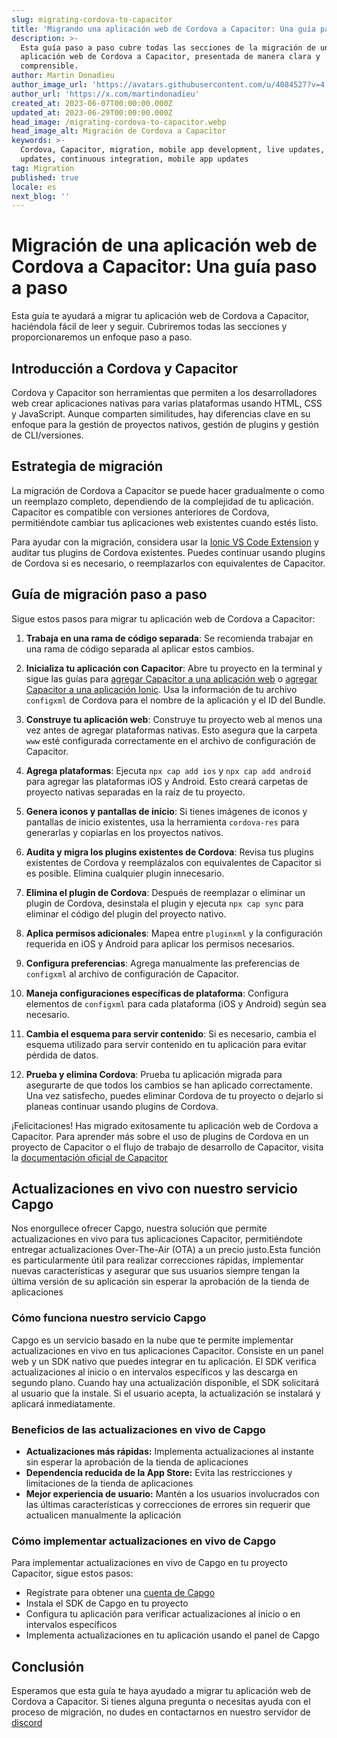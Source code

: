 ```yaml
---
slug: migrating-cordova-to-capacitor
title: 'Migrando una aplicación web de Cordova a Capacitor: Una guía paso a paso'
description: >-
  Esta guía paso a paso cubre todas las secciones de la migración de una
  aplicación web de Cordova a Capacitor, presentada de manera clara y
  comprensible.
author: Martin Donadieu
author_image_url: 'https://avatars.githubusercontent.com/u/4084527?v=4'
author_url: 'https://x.com/martindonadieu'
created_at: 2023-06-07T00:00:00.000Z
updated_at: 2023-06-29T00:00:00.000Z
head_image: /migrating-cordova-to-capacitor.webp
head_image_alt: Migración de Cordova a Capacitor
keywords: >-
  Cordova, Capacitor, migration, mobile app development, live updates, OTA
  updates, continuous integration, mobile app updates
tag: Migration
published: true
locale: es
next_blog: ''
---
```


# Migración de una aplicación web de Cordova a Capacitor: Una guía paso a paso

Esta guía te ayudará a migrar tu aplicación web de Cordova a Capacitor, haciéndola fácil de leer y seguir. Cubriremos todas las secciones y proporcionaremos un enfoque paso a paso.

## Introducción a Cordova y Capacitor

Cordova y Capacitor son herramientas que permiten a los desarrolladores web crear aplicaciones nativas para varias plataformas usando HTML, CSS y JavaScript. Aunque comparten similitudes, hay diferencias clave en su enfoque para la gestión de proyectos nativos, gestión de plugins y gestión de CLI/versiones.

## Estrategia de migración

La migración de Cordova a Capacitor se puede hacer gradualmente o como un reemplazo completo, dependiendo de la complejidad de tu aplicación. Capacitor es compatible con versiones anteriores de Cordova, permitiéndote cambiar tus aplicaciones web existentes cuando estés listo.

Para ayudar con la migración, considera usar la [Ionic VS Code Extension](https://marketplacevisualstudiocom/items/?itemName=ionicionic) y auditar tus plugins de Cordova existentes. Puedes continuar usando plugins de Cordova si es necesario, o reemplazarlos con equivalentes de Capacitor.

## Guía de migración paso a paso

Sigue estos pasos para migrar tu aplicación web de Cordova a Capacitor:

1. **Trabaja en una rama de código separada**: Se recomienda trabajar en una rama de código separada al aplicar estos cambios.

2. **Inicializa tu aplicación con Capacitor**: Abre tu proyecto en la terminal y sigue las guías para [agregar Capacitor a una aplicación web](https://capacitorjs.com/docs/getting-started/#adding-capacitor-to-your-app) o [agregar Capacitor a una aplicación Ionic](https://capacitorjs.com/docs/getting-started/with-ionic/#existing-ionic-project). Usa la información de tu archivo `configxml` de Cordova para el nombre de la aplicación y el ID del Bundle.

3. **Construye tu aplicación web**: Construye tu proyecto web al menos una vez antes de agregar plataformas nativas. Esto asegura que la carpeta `www` esté configurada correctamente en el archivo de configuración de Capacitor.

4. **Agrega plataformas**: Ejecuta `npx cap add ios` y `npx cap add android` para agregar las plataformas iOS y Android. Esto creará carpetas de proyecto nativas separadas en la raíz de tu proyecto.

5. **Genera iconos y pantallas de inicio**: Si tienes imágenes de iconos y pantallas de inicio existentes, usa la herramienta `cordova-res` para generarlas y copiarlas en los proyectos nativos.

6. **Audita y migra los plugins existentes de Cordova**: Revisa tus plugins existentes de Cordova y reemplázalos con equivalentes de Capacitor si es posible. Elimina cualquier plugin innecesario.

7. **Elimina el plugin de Cordova**: Después de reemplazar o eliminar un plugin de Cordova, desinstala el plugin y ejecuta `npx cap sync` para eliminar el código del plugin del proyecto nativo.

8. **Aplica permisos adicionales**: Mapea entre `pluginxml` y la configuración requerida en iOS y Android para aplicar los permisos necesarios.

9. **Configura preferencias**: Agrega manualmente las preferencias de `configxml` al archivo de configuración de Capacitor.

10. **Maneja configuraciones específicas de plataforma**: Configura elementos de `configxml` para cada plataforma (iOS y Android) según sea necesario.

11. **Cambia el esquema para servir contenido**: Si es necesario, cambia el esquema utilizado para servir contenido en tu aplicación para evitar pérdida de datos.

12. **Prueba y elimina Cordova**: Prueba tu aplicación migrada para asegurarte de que todos los cambios se han aplicado correctamente. Una vez satisfecho, puedes eliminar Cordova de tu proyecto o dejarlo si planeas continuar usando plugins de Cordova.

¡Felicitaciones! Has migrado exitosamente tu aplicación web de Cordova a Capacitor. Para aprender más sobre el uso de plugins de Cordova en un proyecto de Capacitor o el flujo de trabajo de desarrollo de Capacitor, visita la [documentación oficial de Capacitor](https://capacitorjs.com/docs/)

## Actualizaciones en vivo con nuestro servicio Capgo

Nos enorgullece ofrecer Capgo, nuestra solución que permite actualizaciones en vivo para tus aplicaciones Capacitor, permitiéndote entregar actualizaciones Over-The-Air (OTA) a un precio justo.Esta función es particularmente útil para realizar correcciones rápidas, implementar nuevas características y asegurar que sus usuarios siempre tengan la última versión de su aplicación sin esperar la aprobación de la tienda de aplicaciones

### Cómo funciona nuestro servicio Capgo

Capgo es un servicio basado en la nube que te permite implementar actualizaciones en vivo en tus aplicaciones Capacitor. Consiste en un panel web y un SDK nativo que puedes integrar en tu aplicación. El SDK verifica actualizaciones al inicio o en intervalos específicos y las descarga en segundo plano. Cuando hay una actualización disponible, el SDK solicitará al usuario que la instale. Si el usuario acepta, la actualización se instalará y aplicará inmediatamente.

### Beneficios de las actualizaciones en vivo de Capgo

- **Actualizaciones más rápidas:** Implementa actualizaciones al instante sin esperar la aprobación de la tienda de aplicaciones
- **Dependencia reducida de la App Store:** Evita las restricciones y limitaciones de la tienda de aplicaciones
- **Mejor experiencia de usuario:** Mantén a los usuarios involucrados con las últimas características y correcciones de errores sin requerir que actualicen manualmente la aplicación

### Cómo implementar actualizaciones en vivo de Capgo

Para implementar actualizaciones en vivo de Capgo en tu proyecto Capacitor, sigue estos pasos:
- Regístrate para obtener una [cuenta de Capgo](https://web.capgo.app/)
- Instala el SDK de Capgo en tu proyecto
- Configura tu aplicación para verificar actualizaciones al inicio o en intervalos específicos
- Implementa actualizaciones en tu aplicación usando el panel de Capgo

## Conclusión

Esperamos que esta guía te haya ayudado a migrar tu aplicación web de Cordova a Capacitor. Si tienes alguna pregunta o necesitas ayuda con el proceso de migración, no dudes en contactarnos en nuestro servidor de [discord](https://discordgg/VnYRvBfgA6)